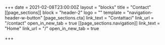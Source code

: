 +++
date = 2021-02-08T23:00:00Z
layout = "blocks"
title = "Contact"
[[page_sections]]
block = "header-2"
logo = ""
template = "navigation-header-w-button"
[page_sections.cta]
link_text = "Contattaci"
link_url = "/contact"
open_in_new_tab = true
[[page_sections.navigation]]
link_text = "Home"
link_url = "/"
open_in_new_tab = true

+++
